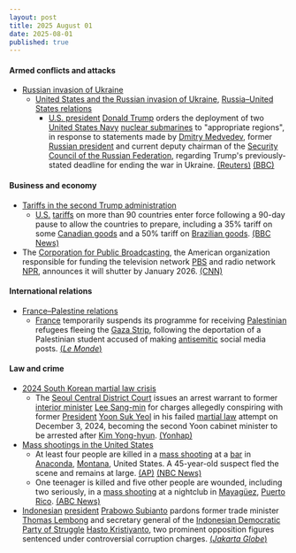 ```yaml
---
layout: post
title: 2025 August 01
date: 2025-08-01
published: true
---
```



#### Armed conflicts and attacks

* [Russian invasion of Ukraine](https://en.wikipedia.org/wiki/Russian_invasion_of_Ukraine "Russian invasion of Ukraine")
  * [United States and the Russian invasion of Ukraine](https://en.wikipedia.org/wiki/United_States_and_the_Russian_invasion_of_Ukraine "United States and the Russian invasion of Ukraine"), [Russia–United States relations](https://en.wikipedia.org/wiki/Russia%E2%80%93United_States_relations "Russia–United States relations")
    * [U.S. president](https://en.wikipedia.org/wiki/President_of_the_United_States "President of the United States") [Donald Trump](https://en.wikipedia.org/wiki/Donald_Trump "Donald Trump") orders the deployment of two [United States Navy](https://en.wikipedia.org/wiki/United_States_Navy "United States Navy") [nuclear submarines](https://en.wikipedia.org/wiki/Nuclear_submarine "Nuclear submarine") to "appropriate regions", in response to statements made by [Dmitry Medvedev](https://en.wikipedia.org/wiki/Dmitry_Medvedev "Dmitry Medvedev"), former [Russian president](https://en.wikipedia.org/wiki/President_of_Russia "President of Russia") and current deputy chairman of the [Security Council of the Russian Federation](https://en.wikipedia.org/wiki/Security_Council_of_the_Russian_Federation "Security Council of the Russian Federation"), regarding Trump's previously-stated deadline for ending the war in Ukraine. [(Reuters)](https://www.reuters.com/world/trump-orders-nuclear-submarines-moved-near-russia-2025-08-01/) [(BBC)](https://www.bbc.com/news/articles/c93dgr2dd53o)

#### Business and economy

* [Tariffs in the second Trump administration](https://en.wikipedia.org/wiki/Tariffs_in_the_second_Trump_administration "Tariffs in the second Trump administration")
  * [U.S.](https://en.wikipedia.org/wiki/United_States "United States") [tariffs](https://en.wikipedia.org/wiki/Tariff "Tariff") on more than 90 countries enter force following a 90-day pause to allow the countries to prepare, including a 35% tariff on some [Canadian goods](https://en.wikipedia.org/wiki/Economy_of_Canada "Economy of Canada") and a 50% tariff on [Brazilian goods](https://en.wikipedia.org/wiki/Economy_of_Brazil "Economy of Brazil"). [(BBC News)](https://www.bbc.co.uk/news/live/cpqvdxzwv22t)
* The [Corporation for Public Broadcasting](https://en.wikipedia.org/wiki/Corporation_for_Public_Broadcasting "Corporation for Public Broadcasting"), the American organization responsible for funding the television network [PBS](https://en.wikipedia.org/wiki/PBS "PBS") and radio network [NPR](https://en.wikipedia.org/wiki/NPR "NPR"), announces it will shutter by January 2026. [(CNN)](https://www.cnn.com/2025/08/01/media/trump-cpb-corporation-public-media-shuts-down)

#### International relations

* [France–Palestine relations](https://en.wikipedia.org/wiki/France%E2%80%93Palestine_relations "France–Palestine relations")
  * [France](https://en.wikipedia.org/wiki/France "France") temporarily suspends its programme for receiving [Palestinian](https://en.wikipedia.org/wiki/Palestinians "Palestinians") refugees fleeing the [Gaza Strip](https://en.wikipedia.org/wiki/Gaza_Strip "Gaza Strip"), following the deportation of a Palestinian student accused of making [antisemitic](https://en.wikipedia.org/wiki/Antisemitic "Antisemitic") social media posts. [(*Le Monde*)](https://www.lemonde.fr/en/international/article/2025/08/01/france-halts-gaza-arrivals-pending-probe-into-student-s-antisemitic-posts_6743976_4.html)

#### Law and crime

* [2024 South Korean martial law crisis](https://en.wikipedia.org/wiki/2024_South_Korean_martial_law_crisis "2024 South Korean martial law crisis")
  * The [Seoul Central District Court](https://en.wikipedia.org/wiki/Judiciary_of_South_Korea "Judiciary of South Korea") issues an arrest warrant to former [interior minister](https://en.wikipedia.org/wiki/Ministry_of_the_Interior_and_Safety "Ministry of the Interior and Safety") [Lee Sang-min](https://en.wikipedia.org/wiki/Lee_Sang-min "Lee Sang-min") for charges allegedly conspiring with former [President](https://en.wikipedia.org/wiki/President_of_South_Korea "President of South Korea") [Yoon Suk Yeol](https://en.wikipedia.org/wiki/Yoon_Suk_Yeol "Yoon Suk Yeol") in his failed [martial law](https://en.wikipedia.org/wiki/Martial_law "Martial law") attempt on December 3, 2024, becoming the second Yoon cabinet minister to be arrested after [Kim Yong-hyun](https://en.wikipedia.org/wiki/Kim_Yong-hyun_%28general%29 "Kim Yong-hyun (general)"). [(Yonhap)](https://en.yna.co.kr/view/AEN20250801001100315)
* [Mass shootings in the United States](https://en.wikipedia.org/wiki/Mass_shootings_in_the_United_States "Mass shootings in the United States")
  * At least four people are killed in a [mass shooting](https://en.wikipedia.org/wiki/Mass_shooting "Mass shooting") at a [bar](https://en.wikipedia.org/wiki/Bar_%28establishment%29 "Bar (establishment)") in [Anaconda](https://en.wikipedia.org/wiki/Anaconda%2C_Montana "Anaconda, Montana"), [Montana](https://en.wikipedia.org/wiki/Montana "Montana"), United States. A 45-year-old suspect fled the scene and remains at large. [(AP)](https://apnews.com/article/montana-shooting-anaconda-4ac87ca290e7b9149bdd588766bcee3b) [(NBC News)](https://nbcmontana.com/news/local/casualties-reported-after-active-shooter-situation-in-anaconda)
  * One teenager is killed and five other people are wounded, including two seriously, in a [mass shooting](https://en.wikipedia.org/wiki/Mass_shooting "Mass shooting") at a nightclub in [Mayagüez](https://en.wikipedia.org/wiki/Mayag%C3%BCez "Mayagüez"), [Puerto Rico](https://en.wikipedia.org/wiki/Puerto_Rico "Puerto Rico"). [(ABC News)](https://abcnews.go.com/International/wireStory/puerto-rico-nightclub-shooting-leaves-1-teen-dead-124279023)
* [Indonesian](https://en.wikipedia.org/wiki/Indonesia "Indonesia") [president](https://en.wikipedia.org/wiki/President_of_Indonesia "President of Indonesia") [Prabowo Subianto](https://en.wikipedia.org/wiki/Prabowo_Subianto "Prabowo Subianto") pardons former trade minister [Thomas Lembong](https://en.wikipedia.org/wiki/Thomas_Lembong "Thomas Lembong") and secretary general of the [Indonesian Democratic Party of Struggle](https://en.wikipedia.org/wiki/Indonesian_Democratic_Party_of_Struggle "Indonesian Democratic Party of Struggle") [Hasto Kristiyanto](https://en.wikipedia.org/wiki/Hasto_Kristiyanto "Hasto Kristiyanto"), two prominent opposition figures sentenced under controversial corruption charges. [(*Jakarta Globe*)](https://jakartaglobe.id/news/president-prabowo-grants-pardons-to-thomas-lembong-and-hasto-kristiyanto)
